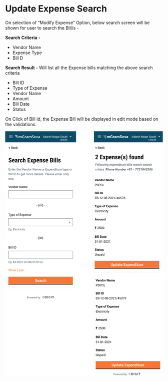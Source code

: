 # Update Expense Search

On selection of “Modify Expense” Option, below search screen will be shown for user to search the Bill/s -

**Search Criteria -**

* Vendor Name
* Expense Type
* Bill D

**Search Result -** Will list all the Expense bills matching the above search criteria

* Bill ID
* Type of Expense
* Vendor Name
* Amount
* Bill Date
* Status

On Click of Bill id, the Expense Bill will be displayed in edit mode based on the validations.

![](../../../.gitbook/assets/image%20%2827%29.png)

